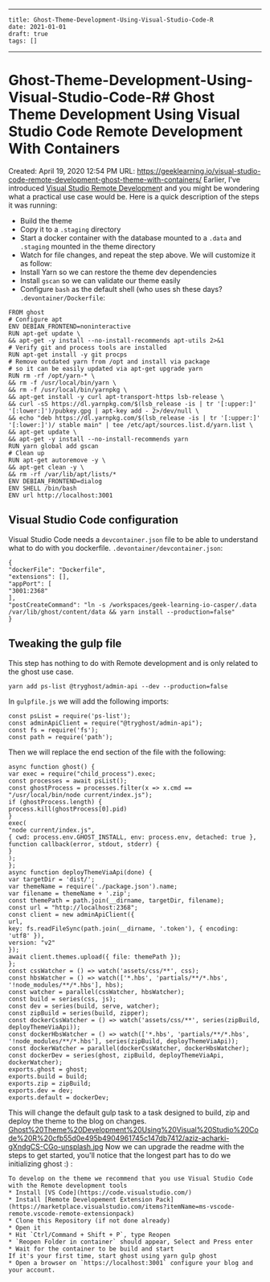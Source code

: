 
---
    title: Ghost-Theme-Development-Using-Visual-Studio-Code-R
    date: 2021-01-01    
    draft: true
    tags: []
---
# Ghost-Theme-Development-Using-Visual-Studio-Code-R# Ghost Theme Development Using Visual Studio Code Remote Development With Containers
Created: April 19, 2020 12:54 PM
URL: https://geeklearning.io/visual-studio-code-remote-development-ghost-theme-with-containers/
Earlier, I've introduced [Visual Studio Remote Developmen](https://geeklearning.io/introduction-to-visual-studio-code-remote-development/)t and you might be wondering what a practical use case would be.
Here is a quick description of the steps it was running:
- Build the theme
- Copy it to a `.staging` directory
- Start a docker container with the database mounted to a `.data` and `.staging` mounted in the theme directory
- Watch for file changes, and repeat the step above.
We will customize it as follow:
- Install Yarn so we can restore the theme dev dependencies
- Install `gscan` so we can validate our theme easily
- Configure `bash` as the default shell (who uses sh these days?
`.devontainer/Dockerfile`:
```
FROM ghost
# Configure apt
ENV DEBIAN_FRONTEND=noninteractive
RUN apt-get update \
&& apt-get -y install --no-install-recommends apt-utils 2>&1
# Verify git and process tools are installed
RUN apt-get install -y git procps
# Remove outdated yarn from /opt and install via package
# so it can be easily updated via apt-get upgrade yarn
RUN rm -rf /opt/yarn-* \
&& rm -f /usr/local/bin/yarn \
&& rm -f /usr/local/bin/yarnpkg \
&& apt-get install -y curl apt-transport-https lsb-release \
&& curl -sS https://dl.yarnpkg.com/$(lsb_release -is | tr '[:upper:]' '[:lower:]')/pubkey.gpg | apt-key add - 2>/dev/null \
&& echo "deb https://dl.yarnpkg.com/$(lsb_release -is | tr '[:upper:]' '[:lower:]')/ stable main" | tee /etc/apt/sources.list.d/yarn.list \
&& apt-get update \
&& apt-get -y install --no-install-recommends yarn
RUN yarn global add gscan
# Clean up
RUN apt-get autoremove -y \
&& apt-get clean -y \
&& rm -rf /var/lib/apt/lists/*
ENV DEBIAN_FRONTEND=dialog
ENV SHELL /bin/bash
ENV url http://localhost:3001
```
## Visual Studio Code configuration
Visual Studio Code needs a `devcontainer.json` file to be able to understand what to do with you dockerfile.
`.devontainer/devcontainer.json`:
```
{
"dockerFile": "Dockerfile",
"extensions": [],
"appPort": [
"3001:2368"
],
"postCreateCommand": "ln -s /workspaces/geek-learning-io-casper/.data /var/lib/ghost/content/data && yarn install --production=false"
}
```
## Tweaking the gulp file
This step has nothing to do with Remote development and is only related to the ghost use case.
```
yarn add ps-list @tryghost/admin-api --dev --production=false
```
In `gulpfile.js` we will add the following imports:
```
const psList = require('ps-list');
const adminApiClient = require("@tryghost/admin-api");
const fs = require('fs');
const path = require('path');
```
Then we will replace the end section of the file with the following:
```
async function ghost() {
var exec = require("child_process").exec;
const processes = await psList();
const ghostProcess = processes.filter(x => x.cmd == "/usr/local/bin/node current/index.js");
if (ghostProcess.length) {
process.kill(ghostProcess[0].pid)
}
exec(
"node current/index.js",
{ cwd: process.env.GHOST_INSTALL, env: process.env, detached: true },
function callback(error, stdout, stderr) {
}
);
};
async function deployThemeViaApi(done) {
var targetDir = 'dist/';
var themeName = require('./package.json').name;
var filename = themeName + '.zip';
const themePath = path.join(__dirname, targetDir, filename);
const url = "http://localhost:2368";
const client = new adminApiClient({
url,
key: fs.readFileSync(path.join(__dirname, '.token'), { encoding: 'utf8' }),
version: "v2"
});
await client.themes.upload({ file: themePath });
};
const cssWatcher = () => watch('assets/css/**', css);
const hbsWatcher = () => watch(['*.hbs', 'partials/**/*.hbs', '!node_modules/**/*.hbs'], hbs);
const watcher = parallel(cssWatcher, hbsWatcher);
const build = series(css, js);
const dev = series(build, serve, watcher);
const zipBuild = series(build, zipper);
const dockerCssWatcher = () => watch('assets/css/**', series(zipBuild, deployThemeViaApi));
const dockerHbsWatcher = () => watch(['*.hbs', 'partials/**/*.hbs', '!node_modules/**/*.hbs'], series(zipBuild, deployThemeViaApi));
const dockerWatcher = parallel(dockerCssWatcher, dockerHbsWatcher);
const dockerDev = series(ghost, zipBuild, deployThemeViaApi, dockerWatcher);
exports.ghost = ghost;
exports.build = build;
exports.zip = zipBuild;
exports.dev = dev;
exports.default = dockerDev;
```
This will change the default gulp task to a task designed to build, zip and deploy the theme to the blog on changes.
[Ghost%20Theme%20Development%20Using%20Visual%20Studio%20Code%20R%20cfb55d0e495b4904961745c147db7412/aziz-acharki-gXndgCS-CGo-unsplash.jpg](Ghost%20Theme%20Development%20Using%20Visual%20Studio%20Code%20R%20cfb55d0e495b4904961745c147db7412/aziz-acharki-gXndgCS-CGo-unsplash.jpg)
Now we can upgrade the readme with the steps to get started, you'll notice that the longest part has to do we initializing ghost :) :
```
To develop on the theme we recommend that you use Visual Studio Code with the Remote development tools
* Install [VS Code](https://code.visualstudio.com/)
* Install [Remote Developement Extension Pack](https://marketplace.visualstudio.com/items?itemName=ms-vscode-remote.vscode-remote-extensionpack)
* Clone this Repository (if not done already)
* Open it
* Hit `Ctrl/Command + Shift + P`, type Reopen
* `Reopen Folder in container` should appear, Select and Press enter
* Wait for the container to be build and start
If it's your first time, start ghost using yarn gulp ghost
* Open a browser on `https://localhost:3001` configure your blog and your account.

